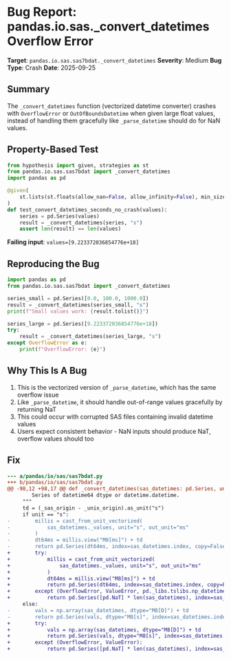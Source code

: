 # Bug Report: pandas.io.sas._convert_datetimes Overflow Error

**Target**: `pandas.io.sas.sas7bdat._convert_datetimes`
**Severity**: Medium
**Bug Type**: Crash
**Date**: 2025-09-25

## Summary

The `_convert_datetimes` function (vectorized datetime converter) crashes with `OverflowError` or `OutOfBoundsDatetime` when given large float values, instead of handling them gracefully like `_parse_datetime` should do for NaN values.

## Property-Based Test

```python
from hypothesis import given, strategies as st
from pandas.io.sas.sas7bdat import _convert_datetimes
import pandas as pd

@given(
    st.lists(st.floats(allow_nan=False, allow_infinity=False), min_size=1, max_size=100)
)
def test_convert_datetimes_seconds_no_crash(values):
    series = pd.Series(values)
    result = _convert_datetimes(series, "s")
    assert len(result) == len(values)
```

**Failing input**: `values=[9.223372036854776e+18]`

## Reproducing the Bug

```python
import pandas as pd
from pandas.io.sas.sas7bdat import _convert_datetimes

series_small = pd.Series([0.0, 100.0, 1000.0])
result = _convert_datetimes(series_small, "s")
print(f"Small values work: {result.tolist()}")

series_large = pd.Series([9.223372036854776e+18])
try:
    result = _convert_datetimes(series_large, "s")
except OverflowError as e:
    print(f"OverflowError: {e}")
```

## Why This Is A Bug

1. This is the vectorized version of `_parse_datetime`, which has the same overflow issue
2. Like `_parse_datetime`, it should handle out-of-range values gracefully by returning NaT
3. This could occur with corrupted SAS files containing invalid datetime values
4. Users expect consistent behavior - NaN inputs should produce NaT, overflow values should too

## Fix

```diff
--- a/pandas/io/sas/sas7bdat.py
+++ b/pandas/io/sas/sas7bdat.py
@@ -98,12 +98,17 @@ def _convert_datetimes(sas_datetimes: pd.Series, unit: str) -> pd.Series:
        Series of datetime64 dtype or datetime.datetime.
     """
     td = (_sas_origin - _unix_origin).as_unit("s")
     if unit == "s":
-        millis = cast_from_unit_vectorized(
-            sas_datetimes._values, unit="s", out_unit="ms"
-        )
-        dt64ms = millis.view("M8[ms]") + td
-        return pd.Series(dt64ms, index=sas_datetimes.index, copy=False)
+        try:
+            millis = cast_from_unit_vectorized(
+                sas_datetimes._values, unit="s", out_unit="ms"
+            )
+            dt64ms = millis.view("M8[ms]") + td
+            return pd.Series(dt64ms, index=sas_datetimes.index, copy=False)
+        except (OverflowError, ValueError, pd._libs.tslibs.np_datetime.OutOfBoundsDatetime):
+            return pd.Series([pd.NaT] * len(sas_datetimes), index=sas_datetimes.index)
     else:
-        vals = np.array(sas_datetimes, dtype="M8[D]") + td
-        return pd.Series(vals, dtype="M8[s]", index=sas_datetimes.index, copy=False)
+        try:
+            vals = np.array(sas_datetimes, dtype="M8[D]") + td
+            return pd.Series(vals, dtype="M8[s]", index=sas_datetimes.index, copy=False)
+        except (OverflowError, ValueError):
+            return pd.Series([pd.NaT] * len(sas_datetimes), index=sas_datetimes.index)
```